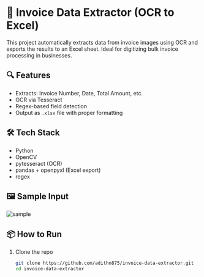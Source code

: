# 🧾 Invoice Data Extractor (OCR to Excel)

This project automatically extracts data from invoice images using OCR and exports the results to an Excel sheet. Ideal for digitizing bulk invoice processing in businesses.

## 🔍 Features
- Extracts: Invoice Number, Date, Total Amount, etc.
- OCR via Tesseract
- Regex-based field detection
- Output as `.xlsx` file with proper formatting

## 🛠️ Tech Stack
- Python
- OpenCV
- pytesseract (OCR)
- pandas + openpyxl (Excel export)
- regex

## 🖼️ Sample Input
![sample](invoices/invoice1.jpg)

## 📦 How to Run

1. Clone the repo  
   ```bash
   git clone https://github.com/adithn875/invoice-data-extractor.git
   cd invoice-data-extractor
